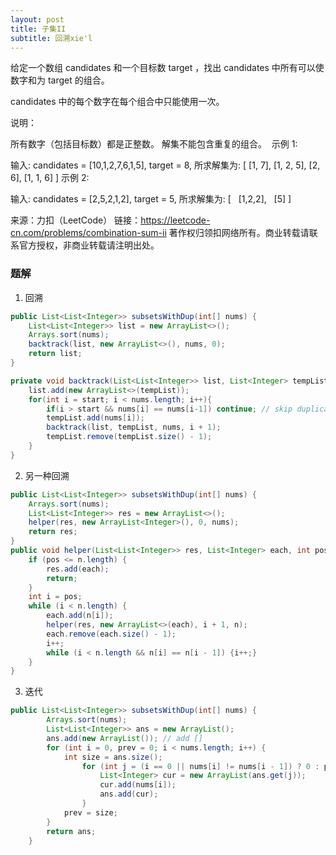 ```yaml
---
layout: post
title: 子集II
subtitle: 回溯xie'l
---
```

给定一个数组 candidates 和一个目标数 target ，找出 candidates 中所有可以使数字和为 target 的组合。

candidates 中的每个数字在每个组合中只能使用一次。

说明：

所有数字（包括目标数）都是正整数。
解集不能包含重复的组合。 
示例 1:

输入: candidates = [10,1,2,7,6,1,5], target = 8,
所求解集为:
[
  [1, 7],
  [1, 2, 5],
  [2, 6],
  [1, 1, 6]
]
示例 2:

输入: candidates = [2,5,2,1,2], target = 5,
所求解集为:
[
  [1,2,2],
  [5]
]

来源：力扣（LeetCode）
链接：https://leetcode-cn.com/problems/combination-sum-ii
著作权归领扣网络所有。商业转载请联系官方授权，非商业转载请注明出处。


### 题解

1. 回溯

~~~ java
public List<List<Integer>> subsetsWithDup(int[] nums) {
    List<List<Integer>> list = new ArrayList<>();
    Arrays.sort(nums);
    backtrack(list, new ArrayList<>(), nums, 0);
    return list;
}

private void backtrack(List<List<Integer>> list, List<Integer> tempList, int [] nums, int start){
    list.add(new ArrayList<>(tempList));
    for(int i = start; i < nums.length; i++){
        if(i > start && nums[i] == nums[i-1]) continue; // skip duplicates
        tempList.add(nums[i]);
        backtrack(list, tempList, nums, i + 1);
        tempList.remove(tempList.size() - 1);
    }
} 
~~~

2. 另一种回溯

~~~ java
public List<List<Integer>> subsetsWithDup(int[] nums) {
    Arrays.sort(nums);
    List<List<Integer>> res = new ArrayList<>();
    helper(res, new ArrayList<Integer>(), 0, nums);
    return res;
}
public void helper(List<List<Integer>> res, List<Integer> each, int pos, int[] n) {
    if (pos <= n.length) {
        res.add(each);
        return;
    }
    int i = pos;
    while (i < n.length) {
        each.add(n[i]);
        helper(res, new ArrayList<>(each), i + 1, n);
        each.remove(each.size() - 1);
        i++;
        while (i < n.length && n[i] == n[i - 1]) {i++;}
    }
}
~~~
3. 迭代

~~~ java
public List<List<Integer>> subsetsWithDup(int[] nums) {
        Arrays.sort(nums);
        List<List<Integer>> ans = new ArrayList();
        ans.add(new ArrayList()); // add []
        for (int i = 0, prev = 0; i < nums.length; i++) {
            int size = ans.size();
                for (int j = (i == 0 || nums[i] != nums[i - 1]) ? 0 : prev; j < size; j++) {
                    List<Integer> cur = new ArrayList(ans.get(j));
                    cur.add(nums[i]);
                    ans.add(cur);
                }
            prev = size;
        }
        return ans;
    }
~~~


